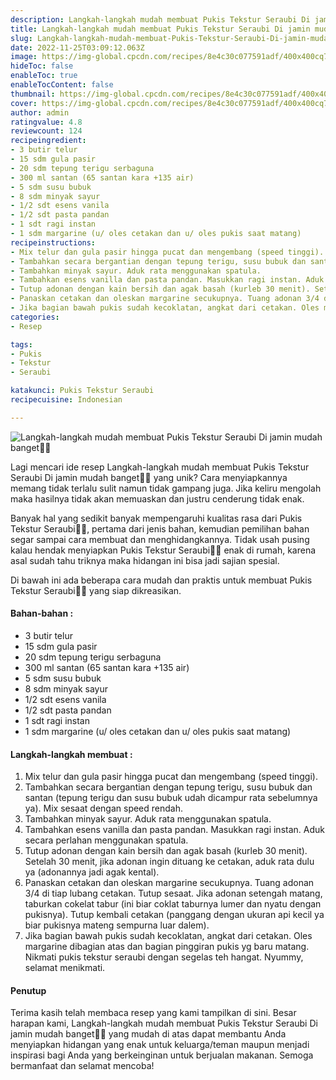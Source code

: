 ```yaml
---
description: Langkah-langkah mudah membuat Pukis Tekstur Seraubi Di jamin mudah banget"
title: Langkah-langkah mudah membuat Pukis Tekstur Seraubi Di jamin mudah banget
slug: Langkah-langkah-mudah-membuat-Pukis-Tekstur-Seraubi-Di-jamin-mudah-banget
date: 2022-11-25T03:09:12.063Z
image: https://img-global.cpcdn.com/recipes/8e4c30c077591adf/400x400cq70/photo.jpg
hideToc: false
enableToc: true
enableTocContent: false
thumbnail: https://img-global.cpcdn.com/recipes/8e4c30c077591adf/400x400cq70/photo.jpg
cover: https://img-global.cpcdn.com/recipes/8e4c30c077591adf/400x400cq70/photo.jpg
author: admin
ratingvalue: 4.8
reviewcount: 124
recipeingredient:
- 3 butir telur
- 15 sdm gula pasir
- 20 sdm tepung terigu serbaguna
- 300 ml santan (65 santan kara +135 air)
- 5 sdm susu bubuk
- 8 sdm minyak sayur
- 1/2 sdt esens vanila
- 1/2 sdt pasta pandan
- 1 sdt ragi instan
- 1 sdm margarine (u/ oles cetakan dan u/ oles pukis saat matang)
recipeinstructions:
- Mix telur dan gula pasir hingga pucat dan mengembang (speed tinggi).
- Tambahkan secara bergantian dengan tepung terigu, susu bubuk dan santan (tepung terigu dan susu bubuk udah dicampur rata sebelumnya ya). Mix sesaat dengan speed rendah.
- Tambahkan minyak sayur. Aduk rata menggunakan spatula.
- Tambahkan esens vanilla dan pasta pandan. Masukkan ragi instan. Aduk secara perlahan menggunakan spatula.
- Tutup adonan dengan kain bersih dan agak basah (kurleb 30 menit). Setelah 30 menit, jika adonan ingin dituang ke cetakan, aduk rata dulu ya (adonannya jadi agak kental).
- Panaskan cetakan dan oleskan margarine secukupnya. Tuang adonan 3/4 di tiap lubang cetakan. Tutup sesaat. Jika adonan setengah matang, taburkan cokelat tabur (ini biar coklat taburnya lumer dan nyatu dengan pukisnya). Tutup kembali cetakan (panggang dengan ukuran api kecil ya biar pukisnya mateng sempurna luar dalem).
- Jika bagian bawah pukis sudah kecoklatan, angkat dari cetakan. Oles margarine dibagian atas dan bagian pinggiran pukis yg baru matang. Nikmati pukis tekstur seraubi dengan segelas teh hangat. Nyummy, selamat menikmati.
categories:
- Resep

tags:
- Pukis
- Tekstur
- Seraubi

katakunci: Pukis Tekstur Seraubi
recipecuisine: Indonesian

---
```


![Langkah-langkah mudah membuat Pukis Tekstur Seraubi Di jamin mudah banget👩‍🍳](https://img-global.cpcdn.com/recipes/8e4c30c077591adf/400x400cq70/photo.jpg)

Lagi mencari ide resep Langkah-langkah mudah membuat Pukis Tekstur Seraubi Di jamin mudah banget👩‍🍳 yang unik? Cara menyiapkannya memang tidak terlalu sulit namun tidak gampang juga. Jika keliru mengolah maka hasilnya tidak akan memuaskan dan justru cenderung tidak enak.

Banyak hal yang sedikit banyak mempengaruhi kualitas rasa dari Pukis Tekstur Seraubi👩‍🍳, pertama dari jenis bahan, kemudian pemilihan bahan segar sampai cara membuat dan menghidangkannya. Tidak usah pusing kalau hendak menyiapkan Pukis Tekstur Seraubi👩‍🍳 enak di rumah, karena asal sudah tahu triknya maka hidangan ini bisa jadi sajian spesial.

Di bawah ini ada beberapa cara mudah dan praktis untuk membuat Pukis Tekstur Seraubi👩‍🍳 yang siap dikreasikan.

<!--inarticleads1-->

#### Bahan-bahan :

- 3 butir telur
- 15 sdm gula pasir
- 20 sdm tepung terigu serbaguna
- 300 ml santan (65 santan kara +135 air)
- 5 sdm susu bubuk
- 8 sdm minyak sayur
- 1/2 sdt esens vanila
- 1/2 sdt pasta pandan
- 1 sdt ragi instan
- 1 sdm margarine (u/ oles cetakan dan u/ oles pukis saat matang)

<!--inarticleads2-->

#### Langkah-langkah membuat :

1. Mix telur dan gula pasir hingga pucat dan mengembang (speed tinggi).
1. Tambahkan secara bergantian dengan tepung terigu, susu bubuk dan santan (tepung terigu dan susu bubuk udah dicampur rata sebelumnya ya). Mix sesaat dengan speed rendah.
1. Tambahkan minyak sayur. Aduk rata menggunakan spatula.
1. Tambahkan esens vanilla dan pasta pandan. Masukkan ragi instan. Aduk secara perlahan menggunakan spatula.
1. Tutup adonan dengan kain bersih dan agak basah (kurleb 30 menit). Setelah 30 menit, jika adonan ingin dituang ke cetakan, aduk rata dulu ya (adonannya jadi agak kental).
1. Panaskan cetakan dan oleskan margarine secukupnya. Tuang adonan 3/4 di tiap lubang cetakan. Tutup sesaat. Jika adonan setengah matang, taburkan cokelat tabur (ini biar coklat taburnya lumer dan nyatu dengan pukisnya). Tutup kembali cetakan (panggang dengan ukuran api kecil ya biar pukisnya mateng sempurna luar dalem).
1. Jika bagian bawah pukis sudah kecoklatan, angkat dari cetakan. Oles margarine dibagian atas dan bagian pinggiran pukis yg baru matang. Nikmati pukis tekstur seraubi dengan segelas teh hangat. Nyummy, selamat menikmati.

#### Penutup

Terima kasih telah membaca resep yang kami tampilkan di sini. Besar harapan kami, Langkah-langkah mudah membuat Pukis Tekstur Seraubi Di jamin mudah banget👩‍🍳 yang mudah di atas dapat membantu Anda menyiapkan hidangan yang enak untuk keluarga/teman maupun menjadi inspirasi bagi Anda yang berkeinginan untuk berjualan makanan. Semoga bermanfaat dan selamat mencoba!